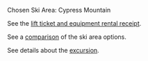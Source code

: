 Chosen Ski Area: Cypress Mountain

See the [lift ticket and equipment rental receipt](receipts/SkiPassReceipt.pdf).

See a [comparison](skiAreaComparison.md) of the ski area options.

See details about the [excursion](excursion_day/details.md).
